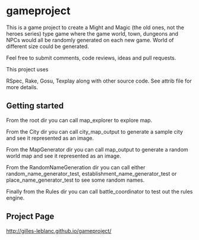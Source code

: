 gameproject
===========

This is a game project to create a Might and Magic (the old ones, not the heroes series) type game where the game world, town, dungeons and NPCs would all be randomly generated on each new game. World of different size could be generated.

Feel free to submit comments, code reviews, ideas and pull requests.

This project uses

RSpec, Rake, Gosu, Texplay along with other source code. See attrib file for more details.

Getting started
---------------

From the root dir you can call map_explorer to explore map.

From the City dir you can call city_map_output to generate a sample city and see it represented as an image.

From the MapGenerator dir you can call map_output to generate a random world map and see it represented as an image.

From the RandomNameGeneration dir you can call either random_name_generator_test, establishment_name_generator_test or place_name_generator_test to see some random names.

Finally from the Rules dir you can call battle_coordinator to test out the rules engine.

Project Page
------------
http://gilles-leblanc.github.io/gameproject/
